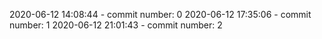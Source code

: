 2020-06-12 14:08:44 - commit number: 0
2020-06-12 17:35:06 - commit number: 1
2020-06-12 21:01:43 - commit number: 2
